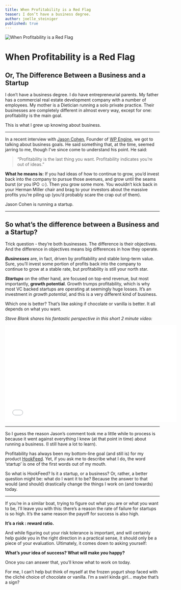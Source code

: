 ```yaml
---
title: When Profitability is a Red Flag
teaser: I don’t have a business degree.
author: joelle_steiniger
published: true
---
```


![When Profitability is a Red Flag](https://s3.amazonaws.com/HookFeed/profitability_blog_header.jpg)
# When Profitability is a Red Flag
## Or, The Difference Between a Business and a Startup

I don’t have a business degree. I do have entrepreneurial parents. My father has a commercial real estate development company with a number of employees. My mother is a Dietician running a solo private practice. Their businesses are completely different in almost every way, except for one: profitability is the main goal.

This is what I grew up knowing about business.

<hr>

In a recent interview with [Jason Cohen](http://www.twitter.com/asmartbear), Founder of [WP Engine](http://wpengine.com), we got to talking about business goals. He said something that, at the time, seemed jarring to me, though I’ve since come to understand his point. He said:

> “Profitability is the last thing you want. Profitability indicates you’re out of ideas.”

**What he means is:** If you had ideas of how to continue to grow, you’d invest back into the company to pursue those avenues, and grow until the seams burst (or you IPO ☺). Then you grow some more. You wouldn’t kick back in your Herman Miller chair and brag to your investors about the massive profits you’re piling up (you’d probably scare the crap out of them).

Jason Cohen is running a startup.

<hr>

## So what’s the difference between a Business and a Startup?

Trick question - they’re both businesses. The difference is their objectives. And the difference in objectives means big differences in how they operate.

***Businesses*** are, in fact, driven by profitability and stable long-term value. Sure, you’ll invest some portion of profits back into the company to continue to grow at a stable rate, but profitability is still your north star. 

***Startups*** on the other hand, are focused on top-end revenue, but most importantly, **growth potential**. Growth trumps profitability, which is why most VC backed startups are operating at seemingly huge losses. It’s an investment in *growth potential*, and this is a very different kind of business.

Which one is better? That’s like asking if chocolate or vanilla is better. It all depends on what you want.

*Steve Blank shares his fantastic perspective in this short 2 minute video:*

<iframe width="560" height="315" src="//www.youtube.com/embed/CIA9ikESXYI" frameborder="0" allowfullscreen></iframe>

<hr>

So I guess the reason Jason’s comment took me a little while to process is because it went against everything I knew (at that point in time) about running a business. (I still have a lot to learn).

Profitability has always been my bottom-line goal (and still is) for my product [HookFeed](http://hookfeed.com). Yet, if you ask me to describe what I do, the word ‘startup’ is one of the first words out of my mouth.

So what is HookFeed? Is it a startup, or a business? Or, rather, a better question might be: what do I want it to be? Because the answer to that would (and should) drastically change the things I work on (and towards) today.

<hr>

If you’re in a similar boat, trying to figure out what you are or what you want to be, I’ll leave you with this: there’s a reason the rate of failure for startups is so high. It’s the same reason the payoff for success is also high. 

**It’s a risk : reward ratio.** 

And while figuring out your risk tolerance is important, and will certainly help guide you in the right direction in a practical sense, it should only be a piece of your evaluation. Ultimately, it comes down to asking yourself:

**What’s *your* idea of success? What will make *you* happy?**

Once you can answer that, you’ll know what to work on today.

For me, I can’t help but think of myself at the frozen yogurt shop faced with the cliché choice of chocolate or vanilla. I’m a swirl kinda girl… maybe that’s a sign?

